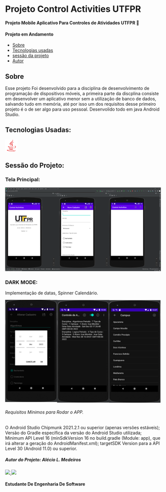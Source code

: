 <h1> Projeto Control Activities UTFPR </h1>
<p><b>Projeto Mobile Aplicativo Para Controles de Atividades UTFPR 🧮</b></p>


<h4> 
	Projeto em Andamento
</h4>

<ul>
 <li><a href="#sobre">Sobre</a></li>
 <li><a href="#tecnologias">Tecnologias usadas</a></li> 
 <li><a href="#sessao">sessão da projeto</a></li>
 <li><a href="#autor">Autor</a></li> 
</ul>

<h2 id="sobre">Sobre</h2>
<p>Esse projeto Foi desenvolvido para a disciplina de desenvolvimento de programação de dispositivos móveis, a primeira parte da discplina consiste em desenvolver um aplicativo menor sem a utilização de banco de dados, salvando tudo em memória, até por isso um dos requisitos desse primeiro projeto é o de ser algo para uso pessoal.
Desenvolido todo em java Android Studio.</p>	

<h2 id="tecnologias">Tecnologias Usadas:</h2>

<p>
  <img src="https://github.com/devicons/devicon/blob/master/icons/java/java-plain.svg" alt="VSCode" width="40" height="40"/><img                                                                                                                          
 
</p>

<h2 id="sessao">Sessão do Projeto:</h2>

<h3>Tela Principal:</h3>


![Começo](https://github.com/AlexDeSaran/ControlActivitiesUTFPR/blob/main/print.png)
<h3>DARK MODE:</h3>
Implementação de datas, Spinner Calendário.

![Começo](https://github.com/AlexDeSaran/ControlActivitiesUTFPR/blob/main/dark.png)

###### Requisitos Minimos para Rodar o APP.

O Android Studio Chipmunk 2021.2.1 ou superior (apenas versões estáveis);
Versão do Gradle específica da versão do Android Studio utilizada;
Minimum API Level 16 (minSdkVersion 16 no build.gradle (Module: app), que irá alterar a geração do AndroidManifest.xml);
targetSDK Version para a API Level 30 (Android 11.0) ou superior.

##### Autor do Projeto: Alécio L. Medeiros

<p> 
  <a href="https://www.linkedin.com/in/alex-leandro-medeiros-5b68741a3/">
    <img src="https://img.shields.io/badge/LinkedIn-0077B5?style=for-the-badge&logo=linkedin&logoColor=white" />
  </a> 
  <a href="https://github.com/AlexDeSaran">
    <img src="https://img.shields.io/badge/GitHub-100000?style=for-the-badge&logo=github&logoColor=white" />
  </a>   
  </a>   
</p>

#### Estudante De Engenharia De Software
 
